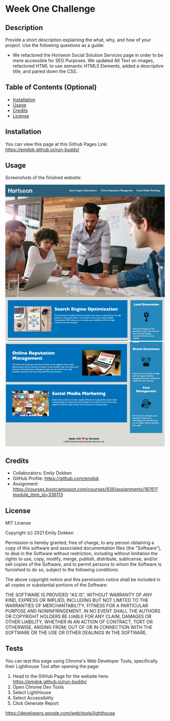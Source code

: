 # Week One Challenge
## Description

Provide a short description explaining the what, why, and how of your project. Use the following questions as a guide:
- We refactored the Horiseon Social Solution Services page in order to be more accessible for SEO Purposes. We updated Alt Text on images, refactored HTML to use semantic HTML5 Elements, added a descriptive title, and paired down the CSS.

## Table of Contents (Optional)

- [Installation](#installation)
- [Usage](#usage)
- [Credits](#credits)
- [License](#license)

## Installation

You can view this page at this Github Pages Link: https://emdok.github.io/run-buddy/ 

## Usage

Screenshots of the finished website:

![Screenshot of top of Website](./assets/images/screenshot-1.jpg)
![Screenshot of top of Website](./assets/images/screenshot-2.jpg)

## Credits

- Collaborators: Emily Dokken 
- GitHub Profile: https://github.com/emdok
- Assignment: https://courses.bootcampspot.com/courses/939/assignments/18761?module_item_id=336113 

## License

MIT License

Copyright (c) 2021 Emily Dokken

Permission is hereby granted, free of charge, to any person obtaining a copy
of this software and associated documentation files (the "Software"), to deal
in the Software without restriction, including without limitation the rights
to use, copy, modify, merge, publish, distribute, sublicense, and/or sell
copies of the Software, and to permit persons to whom the Software is
furnished to do so, subject to the following conditions:

The above copyright notice and this permission notice shall be included in all
copies or substantial portions of the Software.

THE SOFTWARE IS PROVIDED "AS IS", WITHOUT WARRANTY OF ANY KIND, EXPRESS OR
IMPLIED, INCLUDING BUT NOT LIMITED TO THE WARRANTIES OF MERCHANTABILITY,
FITNESS FOR A PARTICULAR PURPOSE AND NONINFRINGEMENT. IN NO EVENT SHALL THE
AUTHORS OR COPYRIGHT HOLDERS BE LIABLE FOR ANY CLAIM, DAMAGES OR OTHER
LIABILITY, WHETHER IN AN ACTION OF CONTRACT, TORT OR OTHERWISE, ARISING FROM,
OUT OF OR IN CONNECTION WITH THE SOFTWARE OR THE USE OR OTHER DEALINGS IN THE
SOFTWARE.

## Tests

You can test this page using Chrome's Web Developer Tools, specifically their Lighthouse Tool after opening the page:

1. Head to the GitHub Page for the website here: https://emdok.github.io/run-buddy/ 
2. Open Chrome Dev Tools
3. Select LightHouse
4. Select Accessibility
5. Click Generate Report

https://developers.google.com/web/tools/lighthouse 